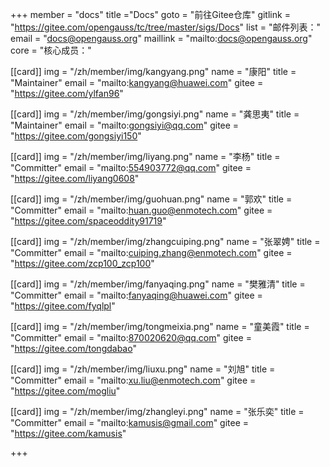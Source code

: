 ﻿+++
member = "docs"
title ="Docs"
goto = "前往Gitee仓库"
gitlink = "https://gitee.com/opengauss/tc/tree/master/sigs/Docs"
list = "邮件列表："
email = "docs@opengauss.org"
maillink = "mailto:docs@opengauss.org"
core = "核心成员："


[[card]]
img = "/zh/member/img/kangyang.png"
name = "康阳"
title = "Maintainer"
email = "mailto:kangyang@huawei.com"
gitee = "https://gitee.com/ylfan96"

[[card]]
img = "/zh/member/img/gongsiyi.png"
name = "龚思夷"
title = "Maintainer"
email = "mailto:gongsiyi@qq.com"
gitee = "https://gitee.com/gongsiyi150"

[[card]]
img = "/zh/member/img/liyang.png"
name = "李杨"
title = "Committer"
email = "mailto:554903772@qq.com"
gitee = "https://gitee.com/liyang0608" 
 
[[card]]
img = "/zh/member/img/guohuan.png"
name = "郭欢"
title = "Committer"
email = "mailto:huan.guo@enmotech.com"
gitee = "https://gitee.com/spaceoddity91719"

[[card]]
img = "/zh/member/img/zhangcuiping.png"
name = "张翠娉"
title = "Committer"
email = "mailto:cuiping.zhang@enmotech.com"
gitee = "https://gitee.com/zcp100_zcp100"


 

[[card]]
img = "/zh/member/img/fanyaqing.png"
name = "樊雅清"
title = "Committer"
email = "mailto:fanyaqing@huawei.com"
gitee = "https://gitee.com/fyqlpl"

[[card]]
img = "/zh/member/img/tongmeixia.png"
name = "童美霞"
title = "Committer"
email = "mailto:870020620@qq.com"
gitee = "https://gitee.com/tongdabao" 
 
[[card]]
img = "/zh/member/img/liuxu.png"
name = "刘旭"
title = "Committer"
email = "mailto:xu.liu@enmotech.com"
gitee = "https://gitee.com/mogliu"

[[card]]
img = "/zh/member/img/zhangleyi.png"
name = "张乐奕"
title = "Committer"
email = "mailto:kamusis@gmail.com"
gitee = "https://gitee.com/kamusis"

+++